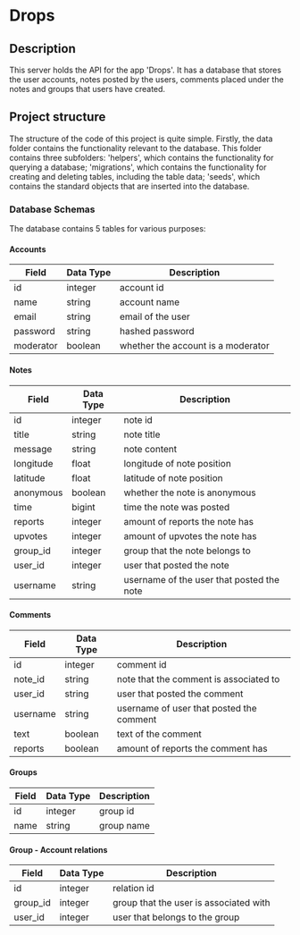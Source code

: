 # Drops

## Description

This server holds the API for the app 'Drops'. It has a database that stores the user accounts, notes posted by the users, comments
placed under the notes and groups that users have created. 

## Project structure

The structure of the code of this project is quite simple. Firstly, the data folder contains the functionality relevant to the database.
This folder contains three subfolders: 'helpers', which contains the functionality for querying a database; 'migrations', which contains the functionality for creating and deleting tables, including the table data; 'seeds', which contains the standard objects that are inserted into the database.

### Database Schemas
The database contains 5 tables for various purposes:

#### Accounts

| Field       | Data Type | Description|
| ----------- | --------- | ---------- |
| id          | integer   | account id |
| name        | string    | account name |
| email       | string    | email of the user |
| password    | string    | hashed password |
| moderator   | boolean   | whether the account is a moderator |

#### Notes

| Field       | Data Type | Description|
| ----------- | --------- | ---------- |
| id          | integer   | note id |
| title       | string    | note title |
| message     | string    | note content |
| longitude   | float     | longitude of note position |
| latitude    | float     | latitude of note position |
| anonymous   | boolean   | whether the note is anonymous |
| time        | bigint    | time the note was posted |
| reports     | integer   | amount of reports the note has |
| upvotes     | integer   | amount of upvotes the note has |
| group_id    | integer   | group that the note belongs to |
| user_id     | integer   | user that posted the note |
| username    | string    | username of the user that posted the note |

#### Comments

| Field       | Data Type | Description|
| ----------- | --------- | ---------- |
| id          | integer   | comment id |
| note_id     | string    | note that the comment is associated to |
| user_id     | string    | user that posted the comment |
| username    | string    | username of user that posted the comment |
| text        | boolean   | text of the comment |
| reports     | boolean   | amount of reports the comment has |

#### Groups

| Field       | Data Type | Description|
| ----------- | --------- | ---------- |
| id          | integer   | group id   |
| name        | string    | group name |

#### Group - Account relations

| Field       | Data Type | Description|
| ----------- | --------- | ---------- |
| id          | integer   | relation id   |
| group_id    | integer   | group that the user is associated with  |
| user_id     | integer   | user that belongs to the group |